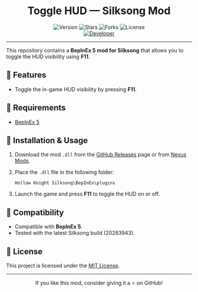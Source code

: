 <h1 align="center">Toggle HUD — Silksong Mod</h1>

<p align="center">
    <img alt="Version" src="https://img.shields.io/badge/version-1.0.0-blue?style=for-the-badge">
    <img alt="Stars" src="https://img.shields.io/github/stars/Gabi-Zar/Toggle-HUD-Silksong-mod?style=for-the-badge&color=magenta">
    <img alt="Forks" src="https://img.shields.io/github/forks/Gabi-Zar/Toggle-HUD-Silksong-mod?style=for-the-badge&color=purple">
    <img alt="License" src="https://img.shields.io/github/license/Gabi-Zar/Toggle-HUD-Silksong-mod?style=for-the-badge&color=blue">
    <br>
    <a href="https://github.com/Gabi-Zar"><img title="Developer" src="https://img.shields.io/badge/developer-GabiZar-red?style=flat-square"></a>
</p>

---

This repository contains a **BepInEx 5 mod for Silksong** that allows you to toggle the HUD visibility using **F11**.

## 🌟 Features

- Toggle the in-game HUD visibility by pressing **F11**.

## 🔗 Requirements

- [BepInEx 5](https://www.nexusmods.com/hollowknightsilksong/mods/26)

## 🚀 Installation & Usage

1. Download the mod `.dll` from the [GitHub Releases](https://github.com/Gabi-Zar/Toggle-HUD-Silksong-mod/releases) page or from [Nexus Mods](https://www.nexusmods.com/hollowknightsilksong/mods/673).

2. Place the `.dll` file in the following folder:
    ```
    Hollow Knight Silksong\BepInEx\plugins
    ```

3. Launch the game and press **F11** to toggle the HUD on or off.

## 🧩 Compatibility

- Compatible with **BepInEx 5**.
- Tested with the latest Silksong build (20283943).

## 📜 License

This project is licensed under the [MIT License](LICENSE).

---

<p align="center">If you like this mod, consider giving it a ⭐ on GitHub!</p>

